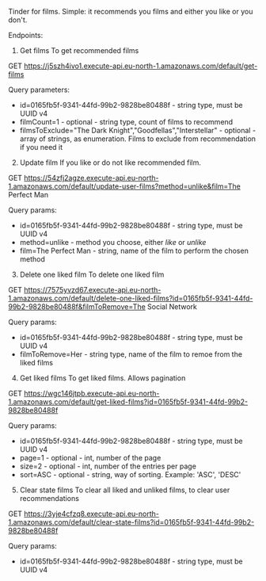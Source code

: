 Tinder for films. Simple: it recommends you films and either you like or you don't.

Endpoints:
1. Get films
To get recommended films

GET https://j5szh4ivo1.execute-api.eu-north-1.amazonaws.com/default/get-films

Query parameters:
- id=0165fb5f-9341-44fd-99b2-9828be80488f - string type, must be UUID v4
- filmCount=1 - optional - string type, count of films to recommend
- filmsToExclude="The Dark Knight","Goodfellas","Interstellar" - optional - array of strings, as enumeration. Films to exclude from recommendation if you need it

2. Update film
If you like or do not like recommended film.

GET https://54zfj2agze.execute-api.eu-north-1.amazonaws.com/default/update-user-films?method=unlike&film=The Perfect Man

Query params:
- id=0165fb5f-9341-44fd-99b2-9828be80488f - string type, must be UUID v4
- method=unlike - method you choose, either *like* or *unlike*
- film=The Perfect Man - string, name of the film to perform the chosen method

3. Delete one liked film
To delete one liked film

GET https://7575yvzd67.execute-api.eu-north-1.amazonaws.com/default/delete-one-liked-films?id=0165fb5f-9341-44fd-99b2-9828be80488f&filmToRemove=The Social Network

Query params:
- id=0165fb5f-9341-44fd-99b2-9828be80488f - string type, must be UUID v4
- filmToRemove=Her - string type, name of the film to remoe from the liked films

4. Get liked films
To get liked films. Allows pagination

GET https://wgc146jtpb.execute-api.eu-north-1.amazonaws.com/default/get-liked-films?id=0165fb5f-9341-44fd-99b2-9828be80488f

Query params:
- id=0165fb5f-9341-44fd-99b2-9828be80488f - string type, must be UUID v4
- page=1 - optional - int, number of the page
- size=2 - optional - int, number of the entries per page
- sort=ASC - optional - string, way of sorting. Example: 'ASC', 'DESC'

5. Clear state films
To clear all liked and unliked films, to clear user recommendations

GET https://3yje4cfzq8.execute-api.eu-north-1.amazonaws.com/default/clear-state-films?id=0165fb5f-9341-44fd-99b2-9828be80488f

Query params:
- id=0165fb5f-9341-44fd-99b2-9828be80488f - string type, must be UUID v4
